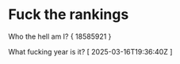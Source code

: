 # Fuck the rankings

Who the hell am I?
{ 18585921 }

What fucking year is it?
[ 2025-03-16T19:36:40Z ]
